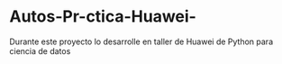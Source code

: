 # Autos-Pr-ctica-Huawei-
Durante este proyecto lo desarrolle en taller de Huawei de Python para ciencia de datos 
